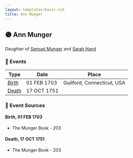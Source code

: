 ```yaml
---
layout: templates/basic.njk
title: Ann Munger
---
```

## 🟣 Ann Munger

Daughter of [Samuel Munger](/people/5/57362828) and [Sarah Hand](/people/7/75255100)

### 📆 Events

Type | Date | Place
------ | ------ | ------
[Birth](#event-f1d96388-6794-49e4-a129-4b7cc6ed81c5) | 01 FEB 1703 | Guilford, Connecticut, USA
[Death](#event-3b6e090f-e6f0-48bc-9347-dfc5b456f8b4) | 17 OCT 1751 |

### 📰 Event Sources

#### <a id="event-f1d96388-6794-49e4-a129-4b7cc6ed81c5"></a> Birth, 01 FEB 1703
* The Munger Book  - 203

#### <a id="event-3b6e090f-e6f0-48bc-9347-dfc5b456f8b4"></a> Death, 17 OCT 1751
* The Munger Book  - 203